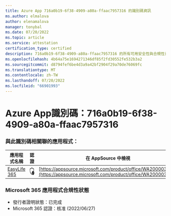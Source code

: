 ```yaml
---
title: Azure App 716a0b19-6f38-4909-a80a-ffaac7957316 的識別碼資訊
ms.author: elmalova
author: elenamalova
manager: tonybal
ms.date: 07/20/2022
ms.topic: article
ms.service: attestation
certification_type: certified
description: 716a0b19-6f38-4909-a80a-ffaac7957316 的所有可用安全性與合規性資訊。
ms.openlocfilehash: 4b64a75e1694271346df85f2fd30552fe532b3a2
ms.sourcegitcommit: d8794fef6be4d3a9a42bf2904f29a70de76069fc
ms.translationtype: MT
ms.contentlocale: zh-TW
ms.lasthandoff: 07/20/2022
ms.locfileid: "66901993"
---
```

# <a name="azure-app-id-716a0b19-6f38-4909-a80a-ffaac7957316"></a>Azure App識別碼：716a0b19-6f38-4909-a80a-ffaac7957316


### <a name="apps-associated-with-this-id"></a>與此識別碼相關聯的應用程式：
| **應用程式名稱** | **認證** | **在 AppSource 中檢視** |
|--------------|---------------|-----------------------|
| [EasyLife 365](../forward/WA200003697.md) | <img alt="Certified application badge" src="../media/certified-badge.png" height="25" width="25" /> | [https://appsource.microsoft.com/product/office/WA200003697](https://appsource.microsoft.com/product/office/WA200003697) |

### <a name="microsoft-365-app-compliance-status"></a>Microsoft 365 應用程式合規性狀態
- 發行者證明狀態：已完成
- Microsoft 365 認證：核准 (2022/06/27) 
